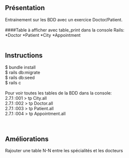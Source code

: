 ## Présentation
Entrainement sur les BDD avec un exercice Doctor/Patient.<br/>
<br/>
####Table à afficher avec table_print dans la console Rails:<br/>
*Doctor
*Patient
*City
*Appointment
<br/>
<br/>
## Instructions
$ bundle install <br/>
$ rails db:migrate <br/>
$ rails db:seed <br/>
$ rails c <br/>
<br/>
Pour voir toutes les tables de la BDD dans la console: <br/>
2.7.1 :001 > tp City.all <br/>
2.7.1 :002 > tp Doctor.all <br/>
2.7.1 :003 > tp Patient.all <br/>
2.7.1 :004 > tp Appointment.all <br/>
<br/>
<br/>
## Améliorations
Rajouter une table N-N entre les spécialités et les docteurs
